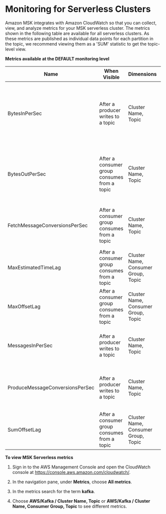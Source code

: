 # Monitoring for Serverless Clusters<a name="serverless-monitoring"></a>

Amazon MSK integrates with Amazon CloudWatch so that you can collect, view, and analyze metrics for your MSK serverless cluster\. The metrics shown in the following table are available for all serverless clusters\. As these metrics are published as individual data points for each partition in the topic, we recommend viewing them as a 'SUM' statistic to get the topic\-level view\.


**Metrics available at the DEFAULT monitoring level**  

| Name | When Visible | Dimensions | Description | 
| --- | --- | --- | --- | 
| BytesInPerSec | After a producer writes to a topic | Cluster Name, Topic | The number of bytes per second received from clients\. This metric is available for each broker and also for each topic\. | 
| BytesOutPerSec | After a consumer group consumes from a topic | Cluster Name, Topic | The number of bytes per second sent to clients\. This metric is available for each broker and also for each topic\. | 
| FetchMessageConversionsPerSec | After a consumer group consumes from a topic | Cluster Name, Topic | The number of fetch message conversions per second for the broker\. | 
| MaxEstimatedTimeLag | After a consumer group consumes from a topic | Cluster Name, Consumer Group, Topic  | A time estimate of the MaxOffsetLag metric\. | 
| MaxOffsetLag | After a consumer group consumes from a topic | Cluster Name, Consumer Group, Topic  | The maximum offset lag across all partitions in a topic\. | 
| MessagesInPerSec | After a producer writes to a topic | Cluster Name, Topic | The number of incoming messages per second for the broker\. | 
| ProduceMessageConversionsPerSec | After a producer writes to a topic | Cluster Name, Topic | The number of produce message conversions per second for the broker\. | 
| SumOffsetLag | After a consumer group consumes from a topic | Cluster Name, Consumer Group, Topic  | The aggregated offset lag for all the partitions in a topic\. | 

**To view MSK Serverless metrics**

1. Sign in to the AWS Management Console and open the CloudWatch console at [https://console\.aws\.amazon\.com/cloudwatch/](https://console.aws.amazon.com/cloudwatch/)\.

1. In the navigation pane, under **Metrics**, choose **All metrics**\.

1. In the metrics search for the term **kafka**\.

1. Choose **AWS/Kafka / Cluster Name, Topic** or **AWS/Kafka / Cluster Name, Consumer Group, Topic** to see different metrics\.